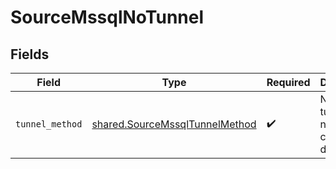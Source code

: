 # SourceMssqlNoTunnel


## Fields

| Field                                                                            | Type                                                                             | Required                                                                         | Description                                                                      |
| -------------------------------------------------------------------------------- | -------------------------------------------------------------------------------- | -------------------------------------------------------------------------------- | -------------------------------------------------------------------------------- |
| `tunnel_method`                                                                  | [shared.SourceMssqlTunnelMethod](../../models/shared/sourcemssqltunnelmethod.md) | :heavy_check_mark:                                                               | No ssh tunnel needed to connect to database                                      |